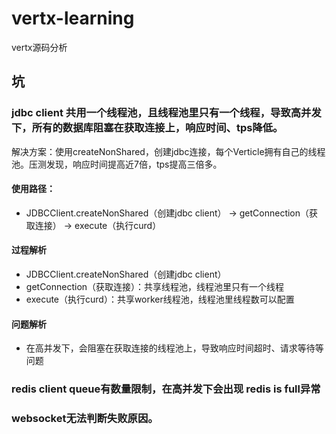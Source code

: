 # vertx-learning
vertx源码分析

## 坑
### jdbc client 共用一个线程池，且线程池里只有一个线程，导致高并发下，所有的数据库阻塞在获取连接上，响应时间、tps降低。
解决方案：使用createNonShared，创建jdbc连接，每个Verticle拥有自己的线程池。压测发现，响应时间提高近7倍，tps提高三倍多。

#### 使用路径：
- JDBCClient.createNonShared（创建jdbc client） -> getConnection（获取连接） -> execute（执行curd）
#### 过程解析
- JDBCClient.createNonShared（创建jdbc client）
- getConnection（获取连接）：共享线程池，线程池里只有一个线程
- execute（执行curd）：共享worker线程池，线程池里线程数可以配置
#### 问题解析
- 在高并发下，会阻塞在获取连接的线程池上，导致响应时间超时、请求等待等问题

### redis client queue有数量限制，在高并发下会出现 redis is full异常

### websocket无法判断失败原因。
